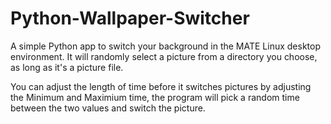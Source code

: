 # Python-Wallpaper-Switcher
A simple Python app to switch your background in the MATE Linux desktop environment.
It will randomly select a picture from a directory you choose, as long as it's a picture file.

You can adjust the length of time before it switches pictures by adjusting the Minimum and Maximium time,
the program will pick a random time between the two values and switch the picture.
